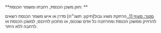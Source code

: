 **חוק משכן הכנסת, רחבתו ומשמר הכנסת: **

[מקור: סעיף 11. ](https://he.wikisource.org/wiki/%D7%97%D7%95%D7%A7-%D7%99%D7%A1%D7%95%D7%93:_%D7%94%D7%9B%D7%A0%D7%A1%D7%AA#%D7%A1%D7%A2%D7%99%D7%A3_11)
הרחקת משיג גבול[תיקון: תשנ״ה]
סדרן או איש משמר הכנסת רשאים להרחיק ממשכן הכנסת ומהרחבה כל אדם שנכנס, או מתכוון להיכנס, למשכן הכנסת או לרחבה ללא היתר.